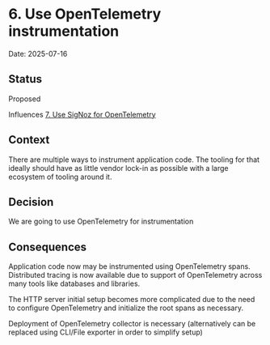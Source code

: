 # 6. Use OpenTelemetry instrumentation

Date: 2025-07-16

## Status

Proposed

Influences [7. Use SigNoz for OpenTelemetry](0007-use-signoz-for-opentelemetry.md)

## Context

There are multiple ways to instrument application code. The tooling for that ideally
should have as little vendor lock-in as possible with a large ecosystem of tooling
around it.

## Decision

We are going to use OpenTelemetry for instrumentation

## Consequences

Application code now may be instrumented using OpenTelemetry spans. Distributed
tracing is now available due to support of OpenTelemetry across many tools like
databases and libraries.

The HTTP server initial setup becomes more complicated due to the need to configure
OpenTelemetry and initialize the root spans as necessary.

Deployment of OpenTelemetry collector is necessary (alternatively can be replaced
using CLI/File exporter in order to simplify setup)
